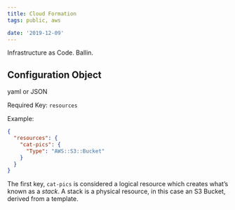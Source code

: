 ```yaml
---
title: Cloud Formation
tags: public, aws

date: '2019-12-09'
---
```


Infrastructure as Code. Ballin.

## Configuration Object

yaml or JSON

Required Key: `resources`

Example:

```json
{
  "resources": {
    "cat-pics": {
      "Type": "AWS::S3::Bucket"
    }
  }
}
```

The first key, `cat-pics` is considered a logical resource which creates what’s known as a _stack_. A stack is a physical resource, in this case an S3 Bucket, derived from a template.
